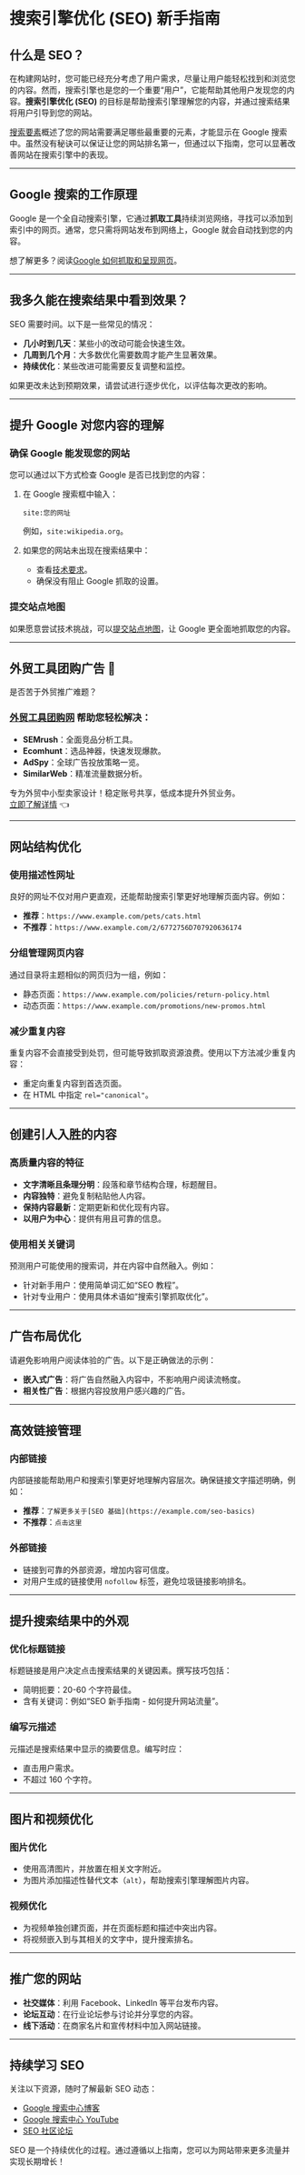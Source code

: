 
# 搜索引擎优化 (SEO) 新手指南

## 什么是 SEO？

在构建网站时，您可能已经充分考虑了用户需求，尽量让用户能轻松找到和浏览您的内容。然而，搜索引擎也是您的一个重要“用户”，它能帮助其他用户发现您的内容。**搜索引擎优化 (SEO)** 的目标是帮助搜索引擎理解您的内容，并通过搜索结果将用户引导到您的网站。

[搜索要素](https://developers.google.com/search/docs/essentials?hl=zh-cn)概述了您的网站需要满足哪些最重要的元素，才能显示在 Google 搜索中。虽然没有秘诀可以保证让您的网站排名第一，但通过以下指南，您可以显著改善网站在搜索引擎中的表现。

---

## Google 搜索的工作原理

Google 是一个全自动搜索引擎，它通过**抓取工具**持续浏览网络，寻找可以添加到索引中的网页。通常，您只需将网站发布到网络上，Google 就会自动找到您的内容。

想了解更多？阅读[Google 如何抓取和呈现网页](https://developers.google.com/search/docs/fundamentals/how-search-works?hl=zh-cn)。

---

## 我多久能在搜索结果中看到效果？

SEO 需要时间。以下是一些常见的情况：

- **几小时到几天**：某些小的改动可能会快速生效。
- **几周到几个月**：大多数优化需要数周才能产生显著效果。
- **持续优化**：某些改进可能需要反复调整和监控。

如果更改未达到预期效果，请尝试进行逐步优化，以评估每次更改的影响。

---

## 提升 Google 对您内容的理解

### 确保 Google 能发现您的网站

您可以通过以下方式检查 Google 是否已找到您的内容：

1. 在 Google 搜索框中输入：
   ```
   site:您的网址
   ```
   例如，`site:wikipedia.org`。

2. 如果您的网站未出现在搜索结果中：
   - 查看[技术要求](https://developers.google.com/search/docs/essentials/technical?hl=zh-cn)。
   - 确保没有阻止 Google 抓取的设置。

### 提交站点地图

如果愿意尝试技术挑战，可以[提交站点地图](https://developers.google.com/search/docs/crawling-indexing/sitemaps/overview?hl=zh-cn)，让 Google 更全面地抓取您的内容。

---

## **外贸工具团购广告** 🚀

是否苦于外贸推广难题？  
### [外贸工具团购网](https://bit.ly/waimao518) 帮助您轻松解决：
- **SEMrush**：全面竞品分析工具。
- **Ecomhunt**：选品神器，快速发现爆款。
- **AdSpy**：全球广告投放策略一览。
- **SimilarWeb**：精准流量数据分析。

专为外贸中小型卖家设计！稳定账号共享，低成本提升外贸业务。  
[立即了解详情](https://bit.ly/waimao518) 👈

---

## 网站结构优化

### 使用描述性网址

良好的网址不仅对用户更直观，还能帮助搜索引擎更好地理解页面内容。例如：

- **推荐**：`https://www.example.com/pets/cats.html`
- **不推荐**：`https://www.example.com/2/6772756D707920636174`

### 分组管理网页内容

通过目录将主题相似的网页归为一组，例如：

- 静态页面：`https://www.example.com/policies/return-policy.html`
- 动态页面：`https://www.example.com/promotions/new-promos.html`

### 减少重复内容

重复内容不会直接受到处罚，但可能导致抓取资源浪费。使用以下方法减少重复内容：

- 重定向重复内容到首选页面。
- 在 HTML 中指定 `rel="canonical"`。

---

## 创建引人入胜的内容

### 高质量内容的特征

- **文字清晰且条理分明**：段落和章节结构合理，标题醒目。
- **内容独特**：避免复制粘贴他人内容。
- **保持内容最新**：定期更新和优化现有内容。
- **以用户为中心**：提供有用且可靠的信息。

### 使用相关关键词

预测用户可能使用的搜索词，并在内容中自然融入。例如：

- 针对新手用户：使用简单词汇如“SEO 教程”。
- 针对专业用户：使用具体术语如“搜索引擎抓取优化”。

---

## 广告布局优化

请避免影响用户阅读体验的广告。以下是正确做法的示例：

- **嵌入式广告**：将广告自然融入内容中，不影响用户阅读流畅度。
- **相关性广告**：根据内容投放用户感兴趣的广告。

---

## 高效链接管理

### 内部链接

内部链接能帮助用户和搜索引擎更好地理解内容层次。确保链接文字描述明确，例如：

- **推荐**：`了解更多关于[SEO 基础](https://example.com/seo-basics)`
- **不推荐**：`点击这里`

### 外部链接

- 链接到可靠的外部资源，增加内容可信度。
- 对用户生成的链接使用 `nofollow` 标签，避免垃圾链接影响排名。

---

## 提升搜索结果中的外观

### 优化标题链接

标题链接是用户决定点击搜索结果的关键因素。撰写技巧包括：

- 简明扼要：20-60 个字符最佳。
- 含有关键词：例如“SEO 新手指南 - 如何提升网站流量”。

### 编写元描述

元描述是搜索结果中显示的摘要信息。编写时应：

- 直击用户需求。
- 不超过 160 个字符。

---

## 图片和视频优化

### 图片优化

- 使用高清图片，并放置在相关文字附近。
- 为图片添加描述性替代文本（`alt`），帮助搜索引擎理解图片内容。

### 视频优化

- 为视频单独创建页面，并在页面标题和描述中突出内容。
- 将视频嵌入到与其相关的文字中，提升搜索排名。

---

## 推广您的网站

- **社交媒体**：利用 Facebook、LinkedIn 等平台发布内容。
- **论坛互动**：在行业论坛参与讨论并分享您的内容。
- **线下活动**：在商家名片和宣传材料中加入网站链接。

---

## 持续学习 SEO

关注以下资源，随时了解最新 SEO 动态：

- [Google 搜索中心博客](https://developers.google.com/search/blog?hl=zh-cn)
- [Google 搜索中心 YouTube](https://www.youtube.com/c/GoogleSearchCentral?hl=zh-cn)
- [SEO 社区论坛](https://support.google.com/webmasters/community?hl=zh-cn)

SEO 是一个持续优化的过程。通过遵循以上指南，您可以为网站带来更多流量并实现长期增长！
